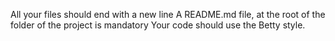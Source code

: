 All your files should end with a new line
A README.md file, at the root of the folder of the project is mandatory
Your code should use the Betty style.
